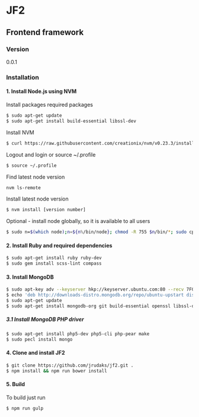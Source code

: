 # JF2
## Frontend framework
### Version
0.0.1

### Installation
#### 1. Install Node.js using NVM
Install packages required packages
```sh
$ sudo apt-get update
$ sudo apt-get install build-essential libssl-dev
```
Install NVM
```sh
$ curl https://raw.githubusercontent.com/creationix/nvm/v0.23.3/install.sh | bash
```
Logout and login or source ~/.profile
```sh
$ source ~/.profile
```
Find latest node version
```sh
nvm ls-remote
```
Install latest node version
```sh
$ nvm install [version number]
```
Optional - install node globally, so it is available to all users
```sh
$ sudo n=$(which node);n=${n%/bin/node}; chmod -R 755 $n/bin/*; sudo cp -r $n/{bin,lib,share} /usr/local
```

#### 2. Install Ruby and required dependencies
```sh
$ sudo apt-get install ruby ruby-dev
$ sudo gem install scss-lint compass
```

#### 3. Install MongoDB
```sh
$ sudo apt-key adv --keyserver hkp://keyserver.ubuntu.com:80 --recv 7F0CEB10
$ echo 'deb http://downloads-distro.mongodb.org/repo/ubuntu-upstart dist 10gen' | sudo tee /etc/apt/sources.list.d/mongodb.list
$ sudo apt-get update
$ sudo apt-get install mongodb-org git build-essential openssl libssl-dev pkg-config
```

##### 3.1 Install MongoDB PHP driver
```sh
$ sudo apt-get install php5-dev php5-cli php-pear make
$ sudo pecl install mongo
```

#### 4. Clone and install JF2
```sh
$ git clone https://github.com/jrudaks/jf2.git .
$ npm install && npm run bower install
```

#### 5. Build
To build just run
```sh
$ npm run gulp
```

[ci-image]: https://codeship.com/projects/b878b460-12d2-0133-3a96-7276a727d42f/status?branch=master
[ci-url]: https://codeship.com/projects/92632
